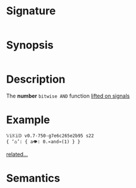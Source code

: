 # Signature
```vikid-signature
```

# Synopsis
```vikid-synopsis
```

# Description
The __number__ `bitwise AND` function [lifted on signals](/refman/concepts/pure_functions)

# Example
```vikid-script
𝕍i𝕂i𝔻 v0.7-750-g7e6c265e2b95 s22
{ ‘⌂’: { a👁: 0.«and»(1) } }
```


[related...](https://en.wikipedia.org/wiki/Bitwise_operation#AND)

# Semantics